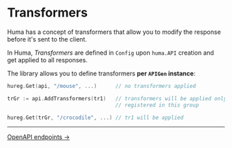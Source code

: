 # Transformers

Huma has a concept of transformers that allow you to modify the response before it's sent to the client.

In Huma, _Transformers_ are defined in `Config` upon `huma.API` creation and get applied to all responses.

The library allows you to define transformers **per `APIGen` instance**:

```go
hureg.Get(api, "/mouse", ...)      // no transformers applied

trGr := api.AddTransformers(tr1)   // transformers will be applied only to the operations 
                                   // registered in this group

hureg.Get(trGr, "/crocodile", ...) // tr1 will be applied 
```

---

[OpenAPI endpoints →](./openapi_endpoints.md)